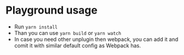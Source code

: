 # Playground usage
- Run `yarn install`
- Than you can use `yarn build` or `yarn watch`
- In case you need other unplugin then webpack, you can add it and comit it with similar default config as Webpack has.
